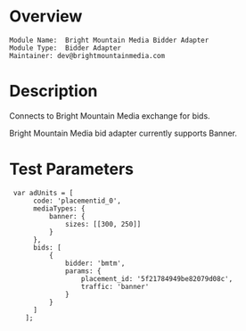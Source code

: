 # Overview

```
Module Name:  Bright Mountain Media Bidder Adapter
Module Type:  Bidder Adapter
Maintainer: dev@brightmountainmedia.com
```

# Description

Connects to Bright Mountain Media exchange for bids.

Bright Mountain Media bid adapter currently supports Banner.

# Test Parameters
```
 var adUnits = [
      code: 'placementid_0',
      mediaTypes: {
          banner: {
              sizes: [[300, 250]]
          }
      },
      bids: [
          {
              bidder: 'bmtm',
              params: {
                  placement_id: '5f21784949be82079d08c',
                  traffic: 'banner'
              }
          }
      ]
    ];
```